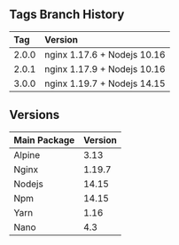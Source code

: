 ## Tags Branch History

Tag          | Version
:------------|:----------
 2.0.0       | nginx 1.17.6 + Nodejs 10.16
 2.0.1       | nginx 1.17.9 + Nodejs 10.16
3.0.0        | nginx 1.19.7 + Nodejs 14.15
 
## Versions

Main Package  | Version
:-------------|:----------
 Alpine       | 3.13
 Nginx       | 1.19.7
 Nodejs       | 14.15
 Npm       | 14.15
 Yarn       | 1.16
 Nano       | 4.3
